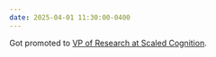 ```yaml
---
date: 2025-04-01 11:30:00-0400
---
```


Got promoted to [VP of Research at Scaled Cognition](https://scaledcognition.com/).
